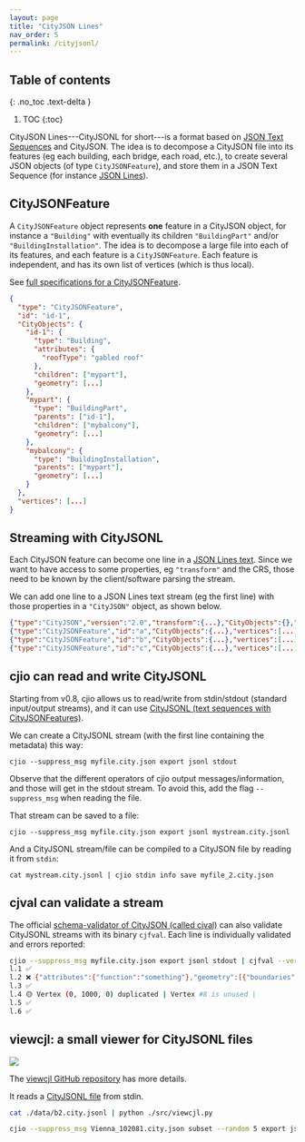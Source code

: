 ```yaml
---
layout: page
title: "CityJSON Lines"
nav_order: 5
permalink: /cityjsonl/
---
```


## Table of contents
{: .no_toc .text-delta }

1. TOC
{:toc}


CityJSON Lines---CityJSONL for short---is a format based on [JSON Text Sequences](https://datatracker.ietf.org/doc/html/rfc7464) and CityJSON.
The idea is to decompose a CityJSON file into its features (eg each building, each bridge, each road, etc.), to create several JSON objects (of type `CityJSONFeature`), and store them in a JSON Text Sequence (for instance [JSON Lines](https://jsonlines.org/)).


## CityJSONFeature

A `CityJSONFeature` object represents **one** feature in a CityJSON object, for instance a `"Building"` with eventually its children `"BuildingPart"` and/or `"BuildingInstallation"`.
The idea is to decompose a large file into each of its features, and each feature is a `CityJSONFeature`.
Each feature is independent, and has its own list of vertices (which is thus local).

See [full specifications for a CityJSONFeature](https://www.cityjson.org/specs/#text-sequences-and-streaming-with-cityjsonfeature).

```json
{
  "type": "CityJSONFeature",
  "id": "id-1", 
  "CityObjects": {
    "id-1": {
      "type": "Building", 
      "attributes": { 
        "roofType": "gabled roof"
      },
      "children": ["mypart"],
      "geometry": [...]
    },
    "mypart": {
      "type": "BuildingPart", 
      "parents": ["id-1"],
      "children": ["mybalcony"],
      "geometry": [...]
    },
    "mybalcony": {
      "type": "BuildingInstallation", 
      "parents": ["mypart"],
      "geometry": [...]
    }
  },
  "vertices": [...]
}
```


## Streaming with CityJSONL

Each CityJSON feature can become one line in a [JSON Lines text](https://jsonlines.org).
Since we want to have access to some properties, eg `"transform"` and the CRS, those need to be known by the client/software parsing the stream.

We can add one line to a JSON Lines text stream (eg the first line) with those properties in a `"CityJSON"` object, as shown below.

```json
{"type":"CityJSON","version":"2.0","transform":{...},"CityObjects":{},"metadata":{...},"vertices":[]}
{"type":"CityJSONFeature","id":"a","CityObjects":{...},"vertices":[...]} 
{"type":"CityJSONFeature","id":"b","CityObjects":{...},"vertices":[...]} 
{"type":"CityJSONFeature","id":"c","CityObjects":{...},"vertices":[...]} 
```

## cjio can read and write CityJSONL

Starting from v0.8, cjio allows us to read/write from stdin/stdout (standard input/output streams), and it can use [CityJSONL (text sequences with CityJSONFeatures)](https://www.cityjson.org/specs/#text-sequences-and-streaming-with-cityjsonfeature).

We can create a CityJSONL stream (with the first line containing the metadata) this way:

```
cjio --suppress_msg myfile.city.json export jsonl stdout
```

Observe that the different operators of cjio output messages/information, and those will get in the stdout stream. 
To avoid this, add the flag `--suppress_msg` when reading the file.

That stream can be saved to a file:

```
cjio --suppress_msg myfile.city.json export jsonl mystream.city.jsonl
```

And a CityJSONL stream/file can be compiled to a CityJSON file by reading it from `stdin`:

```
cat mystream.city.jsonl | cjio stdin info save myfile_2.city.json
```

## cjval can validate a stream 

The official [schema-validator of CityJSON (called cjval)](https://github.com/cityjson/cjval) can also validate CityJSONL streams with its binary `cjfval`.
Each line is individually validated and errors reported:

```bash
cjio --suppress_msg myfile.city.json export jsonl stdout | cjfval --verbose
l.1 ✅
l.2 ❌ {"attributes":{"function":"something"},"geometry":[{"boundaries":[[[[0,1,2,3]],[[4,5,0,3]],[[5,6,1,0]],[[6,7,2,1]],[[3,2,7,4]],[[7,6,5,4]]]],"lod":"1","type":"Solid"}],"type":"+99999GnericCityObject"} is not valid under any of the given schemas [path:/CityObjects/id-1] |
l.3 ✅
l.4 🟡 Vertex (0, 1000, 0) duplicated | Vertex #8 is unused |
l.5 ✅
l.6 ✅
```


## viewcjl: a small viewer for CityJSONL files


![](https://raw.githubusercontent.com/cityjson/viewcjl/main/demo.png)

The [viewcjl GitHub repository](https://github.com/cityjson/viewcjl/) has more details.


It reads a [CityJSONL file](https://cityjson.org/cityjsonl) from stdin.

```bash
cat ./data/b2.city.jsonl | python ./src/viewcjl.py
```

```bash
cjio --suppress_msg Vienna_102081.city.json subset --random 5 export jsonl stdout | python ./src/viewcjl.py
```

